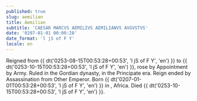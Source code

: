 ```yaml
---
published: true
slug: aemilian
title: Aemilian
subtitle: 'CAESAR MARCVS AEMILIVS AEMILIANVS AVGVSTVS'
date: '0207-01-01 00:00:28'
date_format: 'l jS of F Y'
locale: en
---
```


Reigned from {{ dt('0253-08-15T00:53:28+00:53', 'l jS of F Y', 'en') }} to {{ dt('0253-10-15T00:53:28+00:53', 'l jS of F Y', 'en') }}, rose by Appointment by Army. Ruled in the Gordian dynasty, in the Principate era. Reign ended by Assassination from Other Emperor. Born {{ dt('0207-01-01T00:53:28+00:53', 'l jS of F Y', 'en') }} in , Africa. Died {{ dt('0253-10-15T00:53:28+00:53', 'l jS of F Y', 'en') }}.
